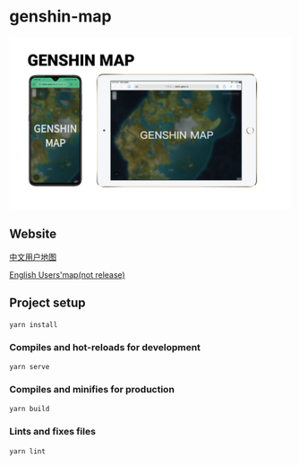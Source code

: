 # genshin-map
![](./github/logo.webp)

## Website
[中文用户地图](http://laiiihz.gitee.io/genshin-map-web)

[English Users'map(not release)](#)
## Project setup
```
yarn install
```

### Compiles and hot-reloads for development
```
yarn serve
```

### Compiles and minifies for production
```
yarn build
```

### Lints and fixes files
```
yarn lint
```

